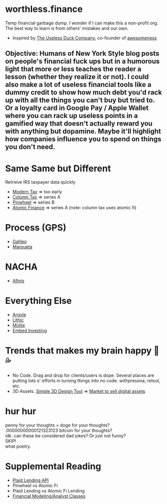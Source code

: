 # worthless.finance
Temp financial garbage dump. I wonder if I can make this a non-profit org. The best way to learn is from others' mistakes and our own. 
- Inspired by [The Useless Duck Company](https://www.youtube.com/watch?v=dQM__8Jn978), co-founder of [awesomeness](https://lemon.io/)


## Objective: Humans of New York Style blog posts on people's financial fuck ups but in a humorous light that more or less teaches the reader a lesson (whether they realize it or not). I could also make a lot of useless financial tools like a dummy credit to show how much debt you'd rack up with all the things you can't buy but tried to. Or a loyalty card in Google Pay / Apple Wallet where you can rack up useless points in a gamified way that doesn't actually reward you with anything but dopamine. Maybe it'll highlight how companies influence you to spend on things you don't need. 


# Same Same but Different
Retrieve IRS taxpayer data quickly 
- [Modern Tax](https://www.moderntax.io/) => too early 
- [Column Tax](https://www.columntax.com/) => series A
- [Pinwheel](https://www.pinwheelapi.com/) => series B
- [Atomic Finance](https://atomic.financial/) => series A (note: column tax uses atomic fi)

# Process (GPS)
- [Galileo](https://docs.galileo-ft.com/pro/docs) 
- [Marqueta](https://www.marqeta.com/) 

# NACHA
- [Afinis](https://www.afinis.org/apis)

# Everything Else
- [Argyle](https://argyle.com/)
- [Lithic](https://lithic.com/)
- [Mollie](https://www.mollie.com/en)
- [Embed Investing](https://embed.com/)

# Trends that makes my brain happy 🧠 💦
- No Code. Drag and drop for clients/users is dope. Several places are putting lots o' efforts in turning things into no code. withpresona, retool, etc.
- 3D Assets. [Simple 3D Design Tool](https://spline.design/) => [Market to sell digital assets](https://www.ui8.net/)

# hur hur
penny for your thoughts = doge for your thoughts? <br>
.00000000000121323123 bitcoin for your thoughts? <br>
idk. can these be considered dad jokes? Or just not funny? <br>
SKIP! <br>
what poetry. <br>

# Supplemental Reading
- [Plaid Lending API](https://plaid.com/use-cases/lending/?utm_source=google&utm_medium=search&utm_campaign=Search_G_Nonbrand_MKAG_Phrase&utm_content=Lending&utm_term=verification%20of%20income&utm_creative=560038063143&gclid=CjwKCAiAlrSPBhBaEiwAuLSDUHxU-3VGshHk8jMmCJ8oc8FQ28DWD6Q4Z24kaDBO-j0Wivn_HlonqBoCTD0QAvD_BwE)
- Pinwheel vs Atomic Fi
- Plaid Lending vs Atomic Fi Lending
- [Financial Modeling/Analyst Classes](https://corporatefinanceinstitute.com/collections/?topic=86225)
